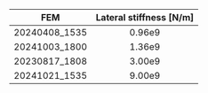| FEM | Lateral stiffness [N/m] |
|:---:|:------------------:|
| 20240408_1535 | 0.96e9 |
| 20241003_1800 | 1.36e9 |
| 20230817_1808 | 3.00e9 |
| 20241021_1535 | 9.00e9 |

